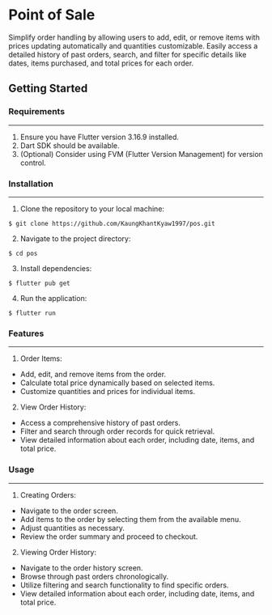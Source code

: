 # Point of Sale

Simplify order handling by allowing users to add, edit, or remove items with prices updating
automatically and quantities customizable. Easily access a detailed history of past orders,
search, and filter for specific details like dates, items purchased, and total prices for each
order.

## Getting Started

### Requirements

---

1. Ensure you have Flutter version 3.16.9 installed.
2. Dart SDK should be available.
3. (Optional) Consider using FVM (Flutter Version Management) for version control.

### Installation

---

1. Clone the repository to your local machine:

```
$ git clone https://github.com/KaungKhantKyaw1997/pos.git
```

2. Navigate to the project directory:

```
$ cd pos
```

3. Install dependencies:

```
$ flutter pub get
```

4. Run the application:

```
$ flutter run
```

### Features

---

1. Order Items:

- Add, edit, and remove items from the order.
- Calculate total price dynamically based on selected items.
- Customize quantities and prices for individual items.

2. View Order History:

- Access a comprehensive history of past orders.
- Filter and search through order records for quick retrieval.
- View detailed information about each order, including date, items, and total price.

### Usage

---

1. Creating Orders:

- Navigate to the order screen.
- Add items to the order by selecting them from the available menu.
- Adjust quantities as necessary.
- Review the order summary and proceed to checkout.

2. Viewing Order History:

- Navigate to the order history screen.
- Browse through past orders chronologically.
- Utilize filtering and search functionality to find specific orders.
- View detailed information about each order, including date, items, and total price.
